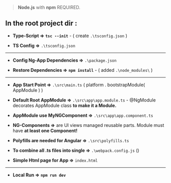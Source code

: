 
> **Node.js** with **npm** REQUIRED.

## In the root project dir :

* **Type-Script =>** **``tsc --init``** - ( create ``.\tsconfig.json`` )

* **TS Config =>** ``.\tsconfig.json``

--------------------------------------

* **Config Ng-App Dependencies =>** ``.\package.json``

* **Restore Dependencies =>** **``npm install``** - ( added ``.\node_modules\`` )

--------------------------------------

* **App Start Point =>** ``.\src\main.ts`` ( platform . bootstrapModule( AppModule ) )

* **Default Root AppModule =>** ``.\src\app\app.module.ts`` - @NgModule decorates AppModule class **to make it a Module.**

* **AppModule use MyNGComponent =>** ``.\src\app\app.component.ts``

* **NG-Components =>** are UI views managed reusable parts. Module must have **at least one Component!**

* **Polyfills are needed for Angular =>** ``.\src\polyfills.ts``

* **To combine all .ts files into single =>** ``.\webpack.config.js`` ()

* **Simple Html page for App =>** ``index.html``

--------------------------------------

* **Local Run =>** **``npm run dev``**
